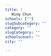 ```yaml
---
title: |
   Wing Chun
schools: [""]
slugSubcategory: ""
category: ""
slugCategory: ""
schoolscount: ""
city: ""

---
```


